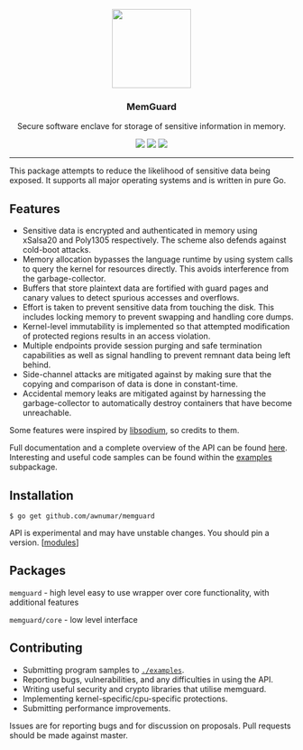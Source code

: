 <p align="center">
  <img src="https://cdn.rawgit.com/awnumar/memguard/master/logo.svg" height="140" />
  <h3 align="center">MemGuard</h3>
  <p align="center">Secure software enclave for storage of sensitive information in memory.</p>
  <p align="center">
    <a href="https://cirrus-ci.com/github/awnumar/memguard"><img src="https://api.cirrus-ci.com/github/awnumar/memguard.svg"></a>
    <a href="https://www.codacy.com/app/awnumar/memguard?utm_source=github.com&amp;utm_medium=referral&amp;utm_content=awnumar/memguard&amp;utm_campaign=Badge_Grade"><img src="https://api.codacy.com/project/badge/Grade/eebb7ecd6e794890999cfcf26328e9cb"/></a>
    <a href="https://godoc.org/github.com/awnumar/memguard"><img src="https://godoc.org/github.com/awnumar/memguard?status.svg"></a>
  </p>
</p>

---

This package attempts to reduce the likelihood of sensitive data being exposed. It supports all major operating systems and is written in pure Go.

## Features

* Sensitive data is encrypted and authenticated in memory using xSalsa20 and Poly1305 respectively. The scheme also defends against cold-boot attacks.
* Memory allocation bypasses the language runtime by using system calls to query the kernel for resources directly. This avoids interference from the garbage-collector.
* Buffers that store plaintext data are fortified with guard pages and canary values to detect spurious accesses and overflows.
* Effort is taken to prevent sensitive data from touching the disk. This includes locking memory to prevent swapping and handling core dumps.
* Kernel-level immutability is implemented so that attempted modification of protected regions results in an access violation.
* Multiple endpoints provide session purging and safe termination capabilities as well as signal handling to prevent remnant data being left behind.
* Side-channel attacks are mitigated against by making sure that the copying and comparison of data is done in constant-time.
* Accidental memory leaks are mitigated against by harnessing the garbage-collector to automatically destroy containers that have become unreachable.

Some features were inspired by [libsodium](https://github.com/jedisct1/libsodium), so credits to them.

Full documentation and a complete overview of the API can be found [here](https://godoc.org/github.com/awnumar/memguard). Interesting and useful code samples can be found within the [examples](examples) subpackage.

## Installation

```
$ go get github.com/awnumar/memguard
```

API is experimental and may have unstable changes. You should pin a version. [[modules](https://github.com/golang/go/wiki/Modules)]

## Packages

`memguard` - high level easy to use wrapper over core functionality, with additional features

`memguard/core` - low level interface

## Contributing

* Submitting program samples to [`./examples`](examples).
* Reporting bugs, vulnerabilities, and any difficulties in using the API.
* Writing useful security and crypto libraries that utilise memguard.
* Implementing kernel-specific/cpu-specific protections.
* Submitting performance improvements.

Issues are for reporting bugs and for discussion on proposals. Pull requests should be made against master.

